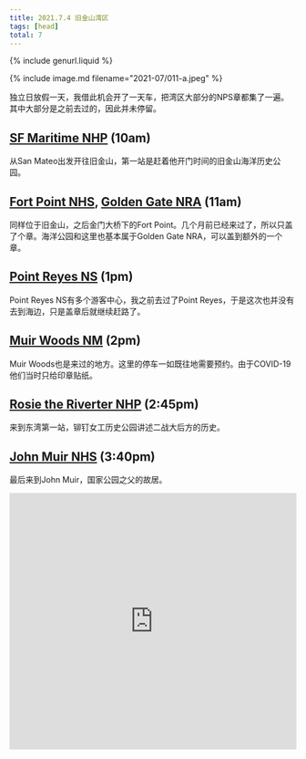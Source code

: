 ```yaml
---
title: 2021.7.4 旧金山湾区
tags: [head]
total: 7
---
```


{% include genurl.liquid %}

{% include image.md filename="2021-07/011-a.jpeg" %}

独立日放假一天，我借此机会开了一天车，把湾区大部分的NPS章都集了一遍。其中大部分是之前去过的，因此并未停留。

## [SF Maritime NHP]({{arr[0]}}) (10am)

从San Mateo出发开往旧金山，第一站是赶着他开门时间的旧金山海洋历史公园。

## [Fort Point NHS]({{arr[1]}}), [Golden Gate NRA]({{arr[2]}}) (11am)

同样位于旧金山，之后金门大桥下的Fort Point。几个月前已经来过了，所以只盖了个章。海洋公园和这里也基本属于Golden Gate NRA，可以盖到额外的一个章。

## [Point Reyes NS]({{arr[3]}}) (1pm)

Point Reyes NS有多个游客中心，我之前去过了Point Reyes，于是这次也并没有去到海边，只是盖章后就继续赶路了。

## [Muir Woods NM]({{arr[4]}}) (2pm)

Muir Woods也是来过的地方。这里的停车一如既往地需要预约。由于COVID-19他们当时只给印章贴纸。

## [Rosie the Riverter NHP]({{arr[5]}}) (2:45pm)

来到东湾第一站，铆钉女工历史公园讲述二战大后方的历史。

## [John Muir NHS]({{arr[6]}}) (3:40pm)

最后来到John Muir，国家公园之父的故居。

<iframe src="https://www.google.com/maps/embed?pb=!1m64!1m12!1m3!1d403499.68850325985!2d-122.74517699946902!3d37.805473596429906!2m3!1f0!2f0!3f0!3m2!1i1024!2i768!4f13.1!4m49!3e0!4m5!1s0x808f9e60efa95545%3A0xfd8efcf42dcc1ba7!2sSan%20Mateo%2C%20CA!3m2!1d37.5629917!2d-122.32552539999999!4m5!1s0x808580e1a8edb3ed%3A0xb71a9f534658cd95!2sSan%20Francisco%20Maritime%20National%20Historical%20Park%2C%20San%20Francisco%2C%20CA!3m2!1d37.807742999999995!2d-122.42415!4m5!1s0x808586ea2d51f4fd%3A0x7fed369d97026b39!2sFort%20Point%20National%20Historic%20Site%2C%20Marine%20Drive%2C%20San%20Francisco%2C%20CA!3m2!1d37.810611699999995!2d-122.47708999999999!4m5!1s0x8085c6af0224d5bf%3A0xf40da9f4a8fac6ab!2sBear%20Valley%20Visitor%20Center%2C%20Bear%20Valley%20Visitor%20Center%2C%20Bear%20Valley%20Visitor%20Center%20Access%20Road%2C%20Point%20Reyes%20Station%2C%20CA!3m2!1d38.041058199999995!2d-122.8002121!4m5!1s0x8085903936e29ad5%3A0xe31e5d81fcb8ae37!2sMuir%20Woods%20Visitor%20Center%2C%20Muir%20Woods%20Road%2C%20Mill%20Valley%2C%20CA!3m2!1d37.8928503!2d-122.57249789999999!4m5!1s0x8085787eb1401a3d%3A0xc760a8c36ff6686a!2sRosie%20the%20Riveter%20National%20Historical%20Park%2C%20Harbour%20Way%20South%20%233000%2C%20Richmond%2C%20CA!3m2!1d37.9097083!2d-122.3572222!4m5!1s0x8085650aee9f272d%3A0x5368373faad47a63!2sJohn%20Muir%20National%20Historic%20Site%2C%20Alhambra%20Avenue%2C%20Martinez%2C%20CA!3m2!1d37.992166399999995!2d-122.1310682!4m5!1s0x808f9e60efa95545%3A0xfd8efcf42dcc1ba7!2sSan%20Mateo%2C%20CA!3m2!1d37.5629917!2d-122.32552539999999!5e0!3m2!1sen!2sus!4v1652161739669!5m2!1sen!2sus" width="100%" height="450" style="border:0;" allowfullscreen="" loading="lazy" referrerpolicy="no-referrer-when-downgrade"></iframe>
